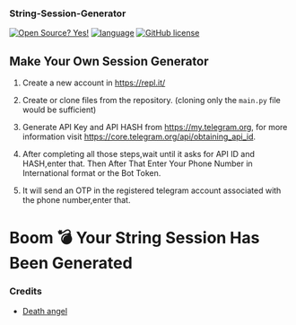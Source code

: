 ### String-Session-Generator

[![Open Source? Yes!](https://badgen.net/badge/Open%20Source%20%3F/Yes%21/blue?icon=github)](https://github.com/)
<a href="https://www.python.org/"><img alt="language" src="https://img.shields.io/badge/Made%20with-Python-1f425f.svg"/></a>
[![GitHub license](https://img.shields.io/github/license/Naereen/StrapDown.js.svg)](https://github.com/Naereen/StrapDown.js/blob/master/LICENSE)

## Make Your Own Session Generator

1) Create a new account in https://repl.it/

2) Create or clone files from the repository. (cloning only the ```main.py``` file would be sufficient)

3) Generate API Key and API HASH from  https://my.telegram.org, for more information visit https://core.telegram.org/api/obtaining_api_id.

4) After completing all those steps,wait until it asks for API ID and HASH,enter that. Then After That Enter Your Phone Number in International format or the Bot Token.

5) It will send an OTP in the registered telegram account associated with the phone number,enter that.


# Boom 💣 Your String Session Has Been Generated

### Credits

- [Death angel](https://github.com/death-angel-141)
